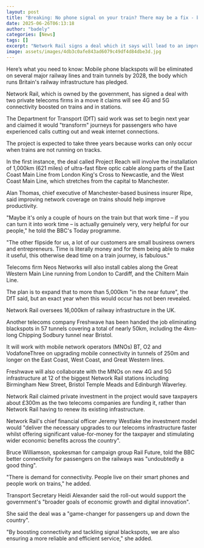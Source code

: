 ```yaml
---
layout: post
title: "Breaking: No phone signal on your train? There may be a fix - by 2028"
date: 2025-06-26T06:13:18
author: "badely"
categories: [News]
tags: []
excerpt: "Network Rail signs a deal which it says will lead to an improvement to phone connectivity on trains and stations."
image: assets/images/4db3c0afe843ad6079c49df4d84dbe3d.jpg
---
```


Here’s what you need to know: Mobile phone blackspots will be eliminated on several major railway lines and train tunnels by 2028, the body which runs Britain's railway infrastructure has pledged.

Network Rail, which is owned by the government, has signed a deal with two private telecoms firms in a move it claims will see 4G and 5G connectivity boosted on trains and in stations. 

The Department for Transport (DfT) said work was set to begin next year and claimed it would "transform" journeys for passengers who have experienced calls cutting out and weak internet connections. 

The project is expected to take three years because works can only occur when trains are not running on tracks.

In the first instance, the deal called Project Reach will involve the installation of 1,000km (621 miles) of ultra-fast fibre optic cable along parts of the East Coast Main Line from London King's Cross to Newcastle, and the West Coast Main Line, which stretches from the capital to Manchester.

Alan Thomas, chief executive of Manchester-based business insurer Ripe, said improving network coverage on trains should help improve productivity.

"Maybe it's only a couple of hours on the train but that work time – if you can turn it into work time – is actually genuinely very, very helpful for our people," he told the BBC's Today programme.

"The other flipside for us, a lot of our customers are small business owners and entrepreneurs. Time is literally money and for them being able to make it useful, this otherwise dead time on a train journey, is fabulous."

Telecoms firm Neos Networks will also install cables along the Great Western Main Line running from London to Cardiff, and the Chiltern Main Line.

The plan is to expand that to more than 5,000km "in the near future", the DfT said, but an exact year when this would occur has not been revealed.

Network Rail oversees 16,000km of railway infrastructure in the UK.

Another telecoms company Freshwave has been handed the job eliminating blackspots in 57 tunnels covering a total of nearly 50km, including the 4km-long Chipping Sodbury tunnel near Bristol.

It will work with mobile network operators (MNOs) BT, O2 and VodafoneThree on upgrading mobile connectivity in tunnels of 250m and longer on the East Coast, West Coast, and Great Western lines.

Freshwave will also collaborate with the MNOs on new 4G and 5G infrastructure at 12 of the biggest Network Rail stations including Birmingham New Street, Bristol Temple Meads and Edinburgh Waverley. 

Network Rail claimed private investment in the project would save taxpayers about £300m as the two telecoms companies are funding it, rather than Network Rail having to renew its existing infrastructure.

Network Rail's chief financial officer Jeremy Westlake the investment model would "deliver the necessary upgrades to our telecoms infrastructure faster whilst offering significant value-for-money for the taxpayer and stimulating wider economic benefits across the country".

Bruce Williamson, spokesman for campaign group Rail Future, told the BBC better connectivity for passengers on the railways was "undoubtedly a good thing".

"There is demand for connectivity. People live on their smart phones and people work on trains," he added.

Transport Secretary Heidi Alexander said the roll-out would support the government's "broader goals of economic growth and digital innovation".

She said the deal was a "game-changer for passengers up and down the country".

"By boosting connectivity and tackling signal blackspots, we are also ensuring a more reliable and efficient service," she added.

